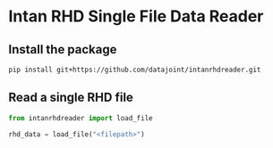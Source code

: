# Intan RHD Single File Data Reader

## Install the package

```bash
pip install git+https://github.com/datajoint/intanrhdreader.git
```

## Read a single RHD file

```python
from intanrhdreader import load_file

rhd_data = load_file("<filepath>")
```
